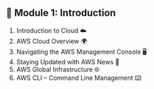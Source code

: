 ## 📘 Module 1: Introduction

1. Introduction to Cloud ☁️
2. AWS Cloud Overview 🌍
3. Navigating the AWS Management Console 🖥️
4. Staying Updated with AWS News 📰
5. AWS Global Infrastructure 🌐
6. AWS CLI – Command Line Management ⌨️